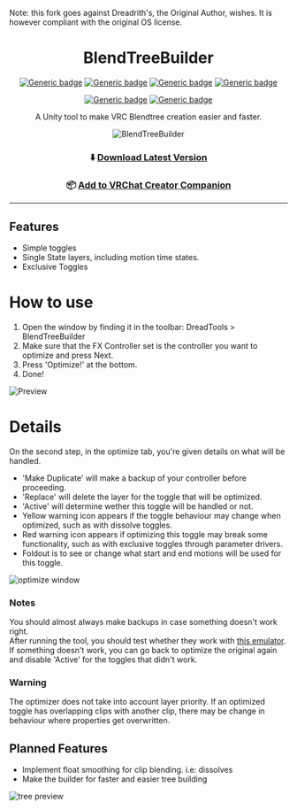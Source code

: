 Note: this fork goes against Dreadrith's, the Original Author, wishes. It is however compliant with the original OS license.
<div align="center">

# BlendTreeBuilder

[![Generic badge](https://img.shields.io/github/downloads/VRLabs/BlendTreeBuilder/total?label=Downloads)](https://github.com/VRLabs/BlendTreeBuilder/releases/latest)
[![Generic badge](https://img.shields.io/badge/License-MIT-informational.svg)](https://github.com/VRLabs/BlendTreeBuilder/blob/main/LICENSE)
[![Generic badge](https://img.shields.io/badge/Unity-2019.4.31f1-lightblue.svg)](https://unity3d.com/unity/whats-new/2019.4.31)
[![Generic badge](https://img.shields.io/badge/SDK-AvatarSDK3-lightblue.svg)](https://vrchat.com/home/download)

[![Generic badge](https://img.shields.io/discord/706913824607043605?color=%237289da&label=DISCORD&logo=Discord&style=for-the-badge)](https://discord.vrlabs.dev/)
[![Generic badge](https://img.shields.io/endpoint.svg?url=https%3A%2F%2Fshieldsio-patreon.vercel.app%2Fapi%3Fusername%3Dvrlabs%26type%3Dpatrons&style=for-the-badge)](https://patreon.vrlabs.dev/)

A Unity tool to make VRC Blendtree creation easier and faster.

![BlendTreeBuilder](https://i.imgur.com/QIDZTdq.png)

### ⬇️ [Download Latest Version](https://github.com/VRLabs/BlendTreeBuilder/releases/latest)


### 📦 [Add to VRChat Creator Companion](https://vrlabs.dev/packages?package=dev.vrlabs.blendtreebuilder)

</div>

---

## Features
- Simple toggles
- Single State layers, including motion time states.
- Exclusive Toggles

# How to use
1. Open the window by finding it in the toolbar: DreadTools > BlendTreeBuilder
2. Make sure that the FX Controller set is the controller you want to optimize and press Next.
3. Press 'Optimize!' at the bottom.
4. Done!

![Preview](https://github.com/user-attachments/assets/9097a96f-2f65-4d7b-b8bc-8dc45edfb0db)

# Details
On the second step, in the optimize tab, you're given details on what will be handled.
- 'Make Duplicate' will make a backup of your controller before proceeding.
- 'Replace' will delete the layer for the toggle that will be optimized.
- 'Active' will determine wether this toggle will be handled or not.
- Yellow warning icon appears if the toggle behaviour may change when optimized, such as with dissolve toggles.
- Red warning icon appears if optimizing this toggle may break some functionality, such as with exclusive toggles through parameter drivers.
- Foldout is to see or change what start and end motions will be used for this toggle.

![optimize window](https://i.imgur.com/QIDZTdq.png)

### Notes
You should almost always make backups in case something doesn't work right.  
After running the tool, you should test whether they work with [this emulator](https://github.com/lyuma/Av3Emulator).  
If something doesn't work, you can go back to optimize the original again and disable 'Active' for the toggles that didn't work.

### Warning
The optimizer does not take into account layer priority. If an optimized toggle has overlapping clips with another clip, there may be change in behaviour where properties get overwritten.

## Planned Features
- Implement float smoothing for clip blending. i.e: dissolves
- Make the builder for faster and easier tree building

![tree preview](https://i.imgur.com/M0L2E8G.png)
